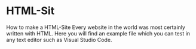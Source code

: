 # HTML-Sit
How to make a HTML-Site
Every website in the world was most certainly written with HTML. Here you will find an example file which you can test in any text editor such as Visual Studio Code.
